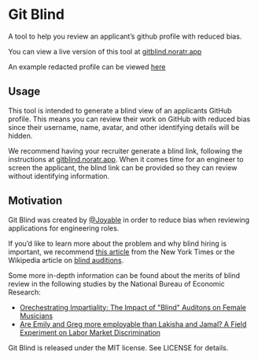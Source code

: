 # Git Blind

A tool to help you review an applicant’s github profile with reduced bias.

You can view a live version of this tool at [gitblind.noratr.app](https://gitblind.noratr.app/)

An example redacted profile can be viewed [here](https://gitblind.noratr.app/SW1wZXJpb3BvbGlz?redact=SW1wZXJpb3BvbGlzLVNpZ25hbCxOb3JhIFRyYXBwLE5vcmEsVHJhcHAsSm95YWJsZSxJbXBlcmlvcG9saXM=)

## Usage

This tool is intended to generate a blind view of an applicants GitHub profile. This means you can review their work on GitHub with reduced bias since their username, name, avatar, and other identifying details will be hidden.

We recommend having your recruiter generate a blind link, following the instructions at [gitblind.noratr.app](https://gitblind.noratr.app/). When it comes time for an engineer to screen the applicant, the blind link can be provided so they can review without identifying information.

## Motivation

Git Blind was created by [@Joyable](https://twitter.com/BeJoyable) in order to reduce bias when reviewing applications for engineering roles.

If you’d like to learn more about the problem and why blind hiring is important, we recommend [this article](https://www.nytimes.com/2016/02/28/magazine/is-blind-hiring-the-best-hiring.html) from the New York Times or the Wikipedia article on [blind auditions](https://en.wikipedia.org/wiki/Blind_audition).

Some more in-depth information can be found about the merits of blind review in the following studies by the National Bureau of Economic Research:
- [Orechestrating Impartiality: The Impact of "Blind" Auditons on Female Musicians](https://www.nber.org/papers/w5903.pdf)
- [Are Emily and Greg more employable than Lakisha and Jamal? A Field Experiment on Labor Market Discrimination](https://www.nber.org/papers/w9873.pdf)

Git Blind is released under the MIT license. See LICENSE for details.
